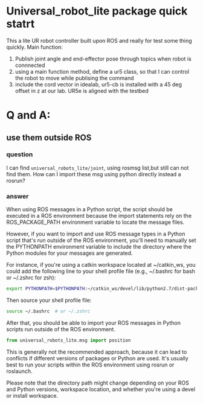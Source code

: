 # Universal_robot_lite package quick statrt

This a lite UR robot controller built upon ROS and really for test some thing quickly.
Main function:
1. Publish joint angle and end-effector pose through topics when robot is connnected
2. using a main function method, define a ur5 class, so that I can control the robot to move while publising the command 
3. include the cord vector in idealab, ur5-cb is installed with a 45 deg offset in z at our lab. UR5e is aligned with the testbed

# Q and A:
## use them outside ROS
### question
I can find ``universal_robots_lite/joint``, using rosmsg list,but still can not find them. How can I import these msg 
using python directly instead a rosrun?
### answer
When using ROS messages in a Python script, the script should be executed in a ROS environment because the import statements rely on the ROS_PACKAGE_PATH environment variable to locate the message files.

However, if you want to import and use ROS message types in a Python script that's run outside of the ROS environment, you'll need to manually set the PYTHONPATH environment variable to include the directory where the Python modules for your messages are generated.

For instance, if you're using a catkin workspace located at ~/catkin_ws, you could add the following line to your shell profile file (e.g., ~/.bashrc for bash or ~/.zshrc for zsh):

```bash
export PYTHONPATH=$PYTHONPATH:~/catkin_ws/devel/lib/python2.7/dist-packages
```

Then source your shell profile file:

```bash
source ~/.bashrc  # or ~/.zshrc
```

After that, you should be able to import your ROS messages in Python scripts run outside of the ROS environment.

```python
from universal_robots_lite.msg import position
```

This is generally not the recommended approach, because it can lead to conflicts if different versions of packages or Python are used. It's usually best to run your scripts within the ROS environment using rosrun or roslaunch.

Please note that the directory path might change depending on your ROS and Python versions, workspace location, and whether you're using a devel or install workspace.
